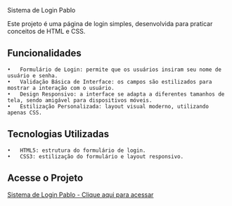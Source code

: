 Sistema de Login Pablo

Este projeto é uma página de login simples, desenvolvida para praticar conceitos de HTML e CSS.

## Funcionalidades

	•	Formulário de Login: permite que os usuários insiram seu nome de usuário e senha.
	•	Validação Básica de Interface: os campos são estilizados para mostrar a interação com o usuário.
	•	Design Responsivo: a interface se adapta a diferentes tamanhos de tela, sendo amigável para dispositivos móveis.
	•	Estilização Personalizada: layout visual moderno, utilizando apenas CSS.

## Tecnologias Utilizadas

	•	HTML5: estrutura do formulário de login.
	•	CSS3: estilização do formulário e layout responsivo.

 ## Acesse o Projeto

[Sistema de Login Pablo - Clique aqui para acessar](https://pablog-7.github.io/projeto-login/)
